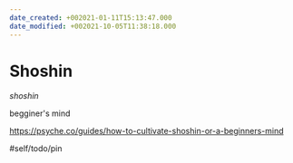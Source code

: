 ```yaml
---
date_created: +002021-01-11T15:13:47.000
date_modified: +002021-10-05T11:38:18.000
---
```


# Shoshin

_shoshin_

begginer's mind

https://psyche.co/guides/how-to-cultivate-shoshin-or-a-beginners-mind

#self/todo/pin
